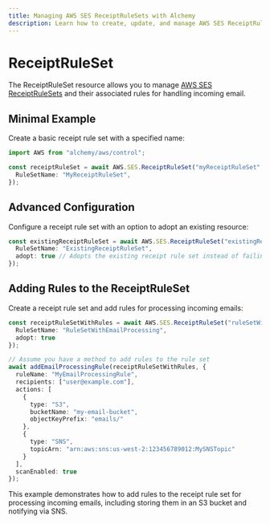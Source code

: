```yaml
---
title: Managing AWS SES ReceiptRuleSets with Alchemy
description: Learn how to create, update, and manage AWS SES ReceiptRuleSets using Alchemy Cloud Control.
---
```


# ReceiptRuleSet

The ReceiptRuleSet resource allows you to manage [AWS SES ReceiptRuleSets](https://docs.aws.amazon.com/ses/latest/userguide/) and their associated rules for handling incoming email.

## Minimal Example

Create a basic receipt rule set with a specified name:

```ts
import AWS from "alchemy/aws/control";

const receiptRuleSet = await AWS.SES.ReceiptRuleSet("myReceiptRuleSet", {
  RuleSetName: "MyReceiptRuleSet",
});
```

## Advanced Configuration

Configure a receipt rule set with an option to adopt an existing resource:

```ts
const existingReceiptRuleSet = await AWS.SES.ReceiptRuleSet("existingReceiptRuleSet", {
  RuleSetName: "ExistingReceiptRuleSet",
  adopt: true // Adopts the existing receipt rule set instead of failing
});
```

## Adding Rules to the ReceiptRuleSet

Create a receipt rule set and add rules for processing incoming emails:

```ts
const receiptRuleSetWithRules = await AWS.SES.ReceiptRuleSet("ruleSetWithRules", {
  RuleSetName: "RuleSetWithEmailProcessing",
  adopt: true
});

// Assume you have a method to add rules to the rule set
await addEmailProcessingRule(receiptRuleSetWithRules, {
  ruleName: "MyEmailProcessingRule",
  recipients: ["user@example.com"],
  actions: [
    {
      type: "S3",
      bucketName: "my-email-bucket",
      objectKeyPrefix: "emails/"
    },
    {
      type: "SNS",
      topicArn: "arn:aws:sns:us-west-2:123456789012:MySNSTopic"
    }
  ],
  scanEnabled: true
});
```

This example demonstrates how to add rules to the receipt rule set for processing incoming emails, including storing them in an S3 bucket and notifying via SNS.